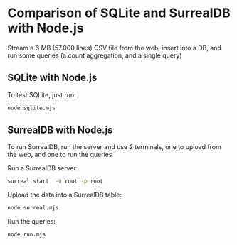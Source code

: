 # Comparison of SQLite and SurrealDB with Node.js

Stream a 6 MB (57.000 lines) CSV file from the web, insert into a DB, and run some queries (a count aggregation, and a single query)

## SQLite with Node.js

To test SQLite, just run:

```bash
node sqlite.mjs
```

## SurrealDB with Node.js

To run SurrealDB, run the server and use 2 terminals, one to upload from the web, and one to run the queries

Run a SurrealDB server:

```bash
surreal start  -u root -p root
```

Upload the data into a SurrealDB table:

```bash
node surreal.mjs
```

Run the queries:

```bash
node run.mjs
```
